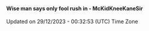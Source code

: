#### Wise man says only fool rush in - McKidKneeKaneSir
Updated on 29/12/2023 - 00:32:53 (UTC) Time Zone
